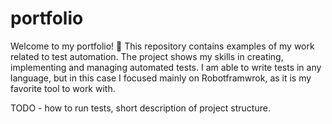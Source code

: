 # portfolio

Welcome to my portfolio! 👋
This repository contains examples of my work related to test automation. The
project shows my skills in creating, implementing and managing automated tests.
I am able to write tests in any language, but in this case I focused mainly on
Robotframwrok, as it is my favorite tool to work with.

TODO - how to run tests, short description of project structure.
